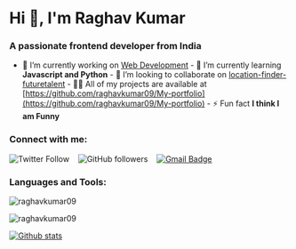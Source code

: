 Hi 👋, I'm Raghav Kumar
=======================

### A passionate frontend developer from India

- 🔭 I’m currently working on [Web Development](https://github.com/raghavkumar09/My-portfolio) - 🌱 I’m currently learning **Javascript and Python** - 👯 I’m looking to collaborate on [location-finder-futuretalent](https://github.com/raghavkumar09/location-finder-futuretalent) - 👨‍💻 All of my projects are available at [https://github.com/raghavkumar09/My-portfolio](https://github.com/raghavkumar09/My-portfolio) - ⚡ Fun fact **I think I am Funny**

### Connect with me:

 ![Twitter Follow](https://img.shields.io/twitter/follow/raghavkumar09?style=social) &nbsp;&nbsp; ![GitHub followers](https://img.shields.io/github/followers/raghavkumar09?style=social) &nbsp;&nbsp; [![Gmail Badge](https://img.shields.io/badge/-jharaghav330@gmail.com-c14438?style=flat&logo=Gmail&logoColor=white&link=mailto:jharaghav330@gmail.com)](mailto:jharaghav330@gmail.com)

### Languages and Tools:



![raghavkumar09](https://github-readme-stats.vercel.app/api/top-langs?username=raghavkumar09&show_icons=true&locale=en&layout=compact)

![raghavkumar09](https://github-readme-streak-stats.herokuapp.com/?user=raghavkumar09&)

[![Github stats](https://github-readme-stats.vercel.app/api?username=raghavkumar09&show_icons=true&include_all_commits=true&count_private=true&theme=react&bg_color=45,000428,004e92)](https://github.com/raghavkumar09?tab=repositories)
